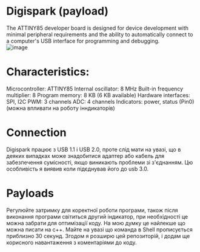 # Digispark (payload)
The ATTINY85 developer board is designed for device development with minimal peripheral requirements and the ability to automatically connect to a computer's USB interface for programming and debugging.  
![image](https://github.com/Petskovych/Digispark/assets/147243488/cd2f72f6-9f76-4887-b81d-f041d4d1452c)


# Characteristics:
Microcontroller: ATTINY85
Internal oscillator: 8 MHz
Built-in frequency multiplier: 8
Program memory: 8 KB (6 KB available)
Hardware interfaces: SPI, I2C
PWM: 3 channels
ADC: 4 channels
Indicators: power, status (Pin0) (можна впливати на роботу інндикаторів)

# Сonnection
Digispark працює з USB 1.1 і USB 2.0, проте слід мати на увазі, що в деяких випадках може знадобитися адаптер або кабель для забезпечення сумісності, якщо виникають проблеми зі з'єднанням. Цю особливість я виявив коли підєднував його до usb 3.0.  

# Payloads
Регулюйте затримку для коректної роботи програми, також після виконання програми світиться другий індикатор, при необхідності це можна забрати для оптимізації коду.
На мою думку це найлекше що можна писати на c++.
Майте на увазі що команда в Shell прописується приблизно 30 секунд. 
Згодом я розширю цей репозиторій, і додам ще корисного навантаження з коментаріями до коду.     
 
